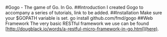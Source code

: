 #Gogo - The game of Go. In Go.
##Introduction
I created Gogo to accompany a series of tutorials, link to be added.
##Installation
Make sure your $GOPATH variable is set.
    go install github.com/fmd/gogo
##Web Framework
The very basic RESTful framework we use can be found [http://dougblack.io/words/a-restful-micro-framework-in-go.html](here).
